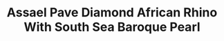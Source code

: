 ---
title: Assael Pave Diamond African Rhino With South Sea Baroque Pearl
description: |
  A beautifully rendered African Rhinoceros poses upon a Baroque Pearl in this sparkling, whimsical pendant necklace.
specs: |
  26.3 x 21.4 x 14.8mm South Sea Baroque Pearl with 10.44 carats of White Diamonds, set in 18K White Gold.
images:
  - image_path: /uploads/assael-pave-diamond-african-rhino-with-south-sea-baroque-pearl.png
_category:
order: 1
categories:
  - necklaces
---